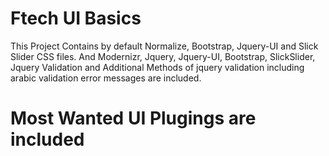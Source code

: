 # Ftech UI Basics

This Project Contains by default Normalize, Bootstrap, Jquery-UI and Slick Slider CSS files.
And Modernizr, Jquery, Jquery-UI, Bootstrap, SlickSlider, Jquery Validation and Additional Methods of jquery validation including arabic validation error messages are included.

# Most Wanted UI Plugings are included
